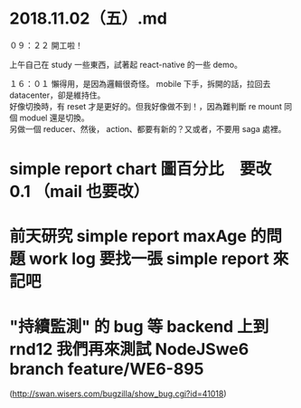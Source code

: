 # 2018.11.02（五）.md

０９：２２ 開工啦！  

上午自己在 study 一些東西，試著起 react-native 的一些 demo。  

１６：０１ 懶得用，是因為邏輯很奇怪。 mobile 下手，拆開的話，拉回去 datacenter，卻是維持住。  
好像切換時，有 reset 才是更好的。但我好像做不到！，因為難判斷 re mount 同個 moduel 還是切換。  
另做一個 reducer、然後， action、都要有新的？又或者，不要用 saga 處裡。  

# simple report chart 圖百分比　要改 0.1 （mail 也要改）  
# 前天研究 simple report maxAge 的問題 work log 要找一張 simple report 來記吧  
# "持續監測" 的 bug 等 backend 上到 rnd12 我們再來測試  NodeJSwe6 branch  feature/WE6-895    
(http://swan.wisers.com/bugzilla/show_bug.cgi?id=41018)  
